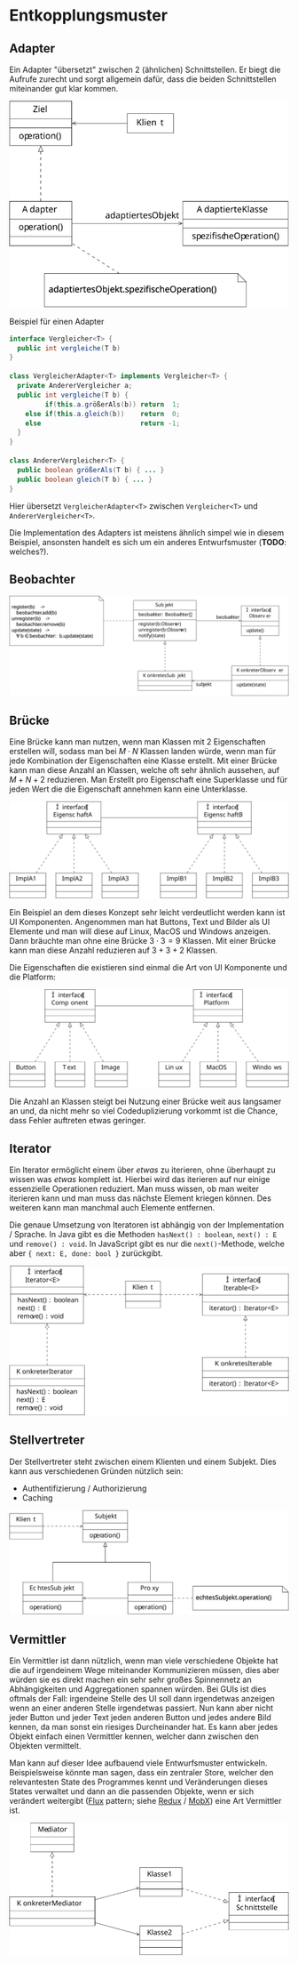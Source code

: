 # Entkopplungsmuster

## Adapter

Ein Adapter "übersetzt" zwischen 2 (ähnlichen) Schnittstellen. Er biegt die Aufrufe zurecht und sorgt
allgemein dafür, dass die beiden Schnittstellen miteinander gut klar kommen.

![Adapter UML Diagramm](../assets/swt/uml/adapter.svg)

Beispiel für einen Adapter

```java
interface Vergleicher<T> {
  public int vergleiche(T b)
}

class VergleicherAdapter<T> implements Vergleicher<T> {
  private AndererVergleicher a;
  public int vergleiche(T b) {
         if(this.a.größerAls(b)) return  1;
    else if(this.a.gleich(b))    return  0;
    else                         return -1;
  }
}

class AndererVergleicher<T> {
  public boolean größerAls(T b) { ... }
  public boolean gleich(T b) { ... }
}
```

Hier übersetzt `VergleicherAdapter<T>` zwischen `Vergleicher<T>` und `AndererVergleicher<T>`.

Die Implementation des Adapters ist meistens ähnlich simpel wie in diesem Beispiel, ansonsten handelt es
sich um ein anderes Entwurfsmuster (**TODO**: welches?).

## Beobachter

![Beobachter UML Diagramm](../assets/swt/uml/observer.svg)

## Brücke

Eine Brücke kann man nutzen, wenn man Klassen mit 2 Eigenschaften erstellen will, sodass man bei $M \cdot N$ Klassen
landen würde, wenn man für jede Kombination der Eigenschaften eine Klasse erstellt. Mit einer Brücke kann man diese
Anzahl an Klassen, welche oft sehr ähnlich aussehen, auf $M + N + 2$ reduzieren. Man Erstellt pro Eigenschaft eine
Superklasse und für jeden Wert die die Eigenschaft annehmen kann eine Unterklasse.

![Brücke UML Diagramm](../assets/swt/uml/bridge.svg)

Ein Beispiel an dem dieses Konzept sehr leicht verdeutlicht werden kann ist UI Komponenten. Angenommen man hat
Buttons, Text und Bilder als UI Elemente und man will diese auf Linux, MacOS und Windows anzeigen. Dann bräuchte man
ohne eine Brücke $3 \cdot 3 = 9$ Klassen. Mit einer Brücke kann man diese Anzahl reduzieren auf $3 + 3 + 2$ Klassen.

Die Eigenschaften die existieren sind einmal die Art von UI Komponente und die Platform:

![Brücke UML Diagramm konkretes Beispiel](../assets/swt/uml/bridge-example.svg)

Die Anzahl an Klassen steigt bei Nutzung einer Brücke weit aus langsamer an und, da nicht mehr so viel Codeduplizierung
vorkommt ist die Chance, dass Fehler auftreten etwas geringer.
 
## Iterator

Ein Iterator ermöglicht einem über *etwas* zu iterieren, ohne überhaupt zu wissen was *etwas* komplett ist.
Hierbei wird das iterieren auf nur einige essenzielle Operationen reduziert. Man muss wissen, ob man weiter iterieren
kann und man muss das nächste Element kriegen können. Des weiteren kann man manchmal auch Elemente entfernen.

Die genaue Umsetzung von Iteratoren ist abhängig von der Implementation / Sprache. In Java gibt es die Methoden
`hasNext() : boolean`, `next() : E` und `remove() : void`. In JavaScript gibt es nur die `next()`-Methode, welche
aber `{ next: E, done: bool }` zurückgibt.

![Iterator UML Diagramm](../assets/swt/uml/iterator.svg)

## Stellvertreter

Der Stellvertreter steht zwischen einem Klienten und einem Subjekt. Dies kann aus verschiedenen Gründen nützlich sein:

- Authentifizierung / Authorizierung
- Caching

![Stellvertreter UML Diagramm](../assets/swt/uml/proxy.svg)

## Vermittler

Ein Vermittler ist dann nützlich, wenn man viele verschiedene Objekte hat die auf irgendeinem Wege miteinander Kommunizieren
müssen, dies aber würden sie es direkt machen ein sehr sehr großes Spinnennetz an Abhängigkeiten und Aggregationen spannen
würden. Bei GUIs ist dies oftmals der Fall: irgendeine Stelle des UI soll dann irgendetwas anzeigen wenn an einer anderen
Stelle irgendetwas passiert. Nun kann aber nicht jeder Button und jeder Text jeden anderen Button und jedes andere Bild kennen,
da man sonst ein riesiges Durcheinander hat. Es kann aber jedes Objekt einfach einen Vermittler kennen, welcher dann zwischen
den Objekten vermittelt.

Man kann auf dieser Idee aufbauend viele Entwurfsmuster entwickeln. Beispielsweise könnte man sagen, dass ein
zentraler Store, welcher den relevantesten State des Programmes kennt und Veränderungen dieses States verwaltet und
dann an die passenden Objekte, wenn er sich verändert weitergibt ([Flux](https://facebook.github.io/flux/docs/in-depth-overview/) pattern; siehe [Redux](https://redux.js.org/) / [MobX](https://mobx.js.org/)) eine Art Vermittler ist.

![Vermittler UML Diagramm](../assets/swt/uml/mediator.svg)

